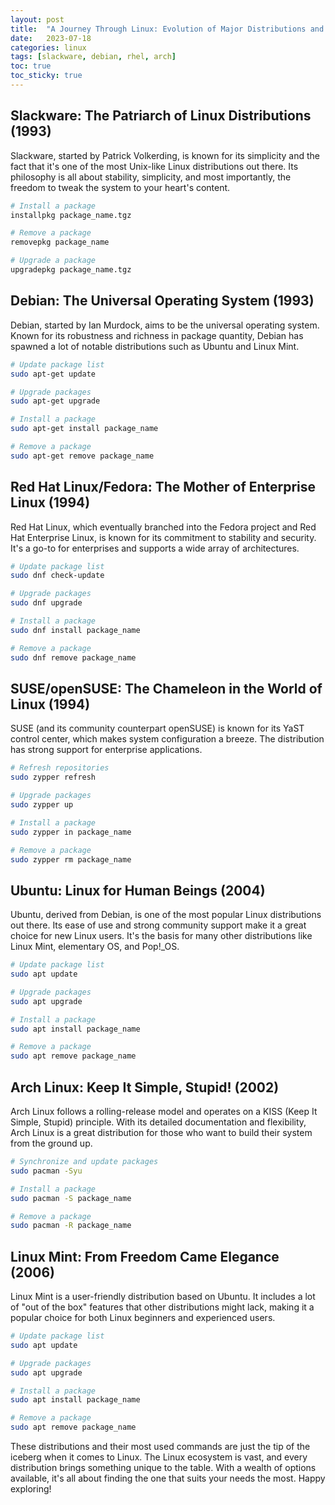 ```yaml
---
layout: post
title:  "A Journey Through Linux: Evolution of Major Distributions and their Most Popular Commands"
date:   2023-07-18
categories: linux
tags: [slackware, debian, rhel, arch]
toc: true
toc_sticky: true
---
```


## Slackware: The Patriarch of Linux Distributions (1993)

Slackware, started by Patrick Volkerding, is known for its simplicity and the fact that it's one of the most Unix-like Linux distributions out there. Its philosophy is all about stability, simplicity, and most importantly, the freedom to tweak the system to your heart's content.

```bash
# Install a package
installpkg package_name.tgz

# Remove a package
removepkg package_name

# Upgrade a package
upgradepkg package_name.tgz
```

## Debian: The Universal Operating System (1993)

Debian, started by Ian Murdock, aims to be the universal operating system. Known for its robustness and richness in package quantity, Debian has spawned a lot of notable distributions such as Ubuntu and Linux Mint.

```bash
# Update package list
sudo apt-get update

# Upgrade packages
sudo apt-get upgrade

# Install a package
sudo apt-get install package_name

# Remove a package
sudo apt-get remove package_name
```

## Red Hat Linux/Fedora: The Mother of Enterprise Linux (1994)

Red Hat Linux, which eventually branched into the Fedora project and Red Hat Enterprise Linux, is known for its commitment to stability and security. It's a go-to for enterprises and supports a wide array of architectures.

```bash
# Update package list
sudo dnf check-update

# Upgrade packages
sudo dnf upgrade

# Install a package
sudo dnf install package_name

# Remove a package
sudo dnf remove package_name
```

## SUSE/openSUSE: The Chameleon in the World of Linux (1994)

SUSE (and its community counterpart openSUSE) is known for its YaST control center, which makes system configuration a breeze. The distribution has strong support for enterprise applications.

```bash
# Refresh repositories
sudo zypper refresh

# Upgrade packages
sudo zypper up

# Install a package
sudo zypper in package_name

# Remove a package
sudo zypper rm package_name
```

## Ubuntu: Linux for Human Beings (2004)

Ubuntu, derived from Debian, is one of the most popular Linux distributions out there. Its ease of use and strong community support make it a great choice for new Linux users. It's the basis for many other distributions like Linux Mint, elementary OS, and Pop!_OS.

```bash
# Update package list
sudo apt update

# Upgrade packages
sudo apt upgrade

# Install a package
sudo apt install package_name

# Remove a package
sudo apt remove package_name
```

## Arch Linux: Keep It Simple, Stupid! (2002)

Arch Linux follows a rolling-release model and operates on a KISS (Keep It Simple, Stupid) principle. With its detailed documentation and flexibility, Arch Linux is a great distribution for those who want to build their system from the ground up.

```bash
# Synchronize and update packages
sudo pacman -Syu

# Install a package
sudo pacman -S package_name

# Remove a package
sudo pacman -R package_name
```

## Linux Mint: From Freedom Came Elegance (2006)

Linux Mint is a user-friendly distribution based on Ubuntu. It includes a lot of "out of the box" features that other distributions might lack, making it a popular choice for both Linux beginners and experienced users.

```bash
# Update package list
sudo apt update

# Upgrade packages
sudo apt upgrade

# Install a package
sudo apt install package_name

# Remove a package
sudo apt remove package_name
```

These distributions and their most used commands are just the tip of the iceberg when it comes to Linux. The Linux ecosystem is vast, and every distribution brings something unique to the table. With a wealth of options available, it's all about finding the one that suits your needs the most. Happy exploring!
